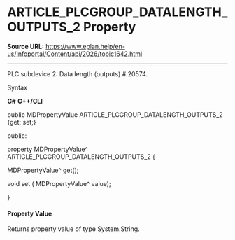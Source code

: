 # ARTICLE_PLCGROUP_DATALENGTH_OUTPUTS_2 Property

**Source URL:** https://www.eplan.help/en-us/Infoportal/Content/api/2026/topic1642.html

---

PLC subdevice 2: Data length (outputs) # 20574.

Syntax

**C#**
**C++/CLI**


public MDPropertyValue ARTICLE_PLCGROUP_DATALENGTH_OUTPUTS_2 {get; set;}

public:

property MDPropertyValue^ ARTICLE_PLCGROUP_DATALENGTH_OUTPUTS_2 {

   MDPropertyValue^ get();

   void set (    MDPropertyValue^ value);

}


#### Property Value

Returns property value of type System.String.
